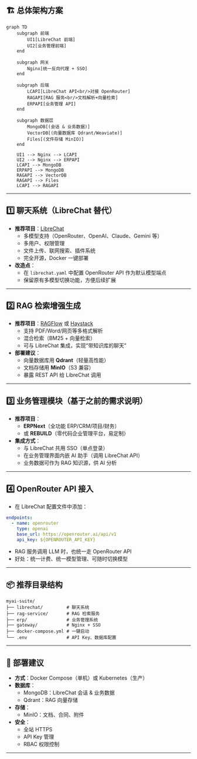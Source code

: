 

## 🏗️ 总体架构方案

```mermaid
graph TD
    subgraph 前端
        UI1[LibreChat 前端] 
        UI2[业务管理前端]
    end

    subgraph 网关
        Nginx[统一反向代理 + SSO]
    end

    subgraph 后端
        LCAPI[LibreChat API<br/>对接 OpenRouter]
        RAGAPI[RAG 服务<br/>文档解析+向量检索]
        ERPAPI[业务管理 API]
    end

    subgraph 数据层
        MongoDB[(会话 & 业务数据)]
        VectorDB[(向量数据库 Qdrant/Weaviate)]
        Files[(文件存储 MinIO)]
    end

    UI1 --> Nginx --> LCAPI
    UI2 --> Nginx --> ERPAPI
    LCAPI --> MongoDB
    ERPAPI --> MongoDB
    RAGAPI --> VectorDB
    RAGAPI --> Files
    LCAPI --> RAGAPI
```

---

## 1️⃣ 聊天系统（LibreChat 替代）

- **推荐项目**：[LibreChat](https://github.com/danny-avila/LibreChat)  
  - 多模型支持（OpenRouter、OpenAI、Claude、Gemini 等）  
  - 多用户、权限管理  
  - 文件上传、联网搜索、插件系统  
  - 完全开源，Docker 一键部署  
- **改造点**：
  - 在 `librechat.yaml` 中配置 OpenRouter API 作为默认模型端点  
  - 保留原有多模型切换功能，方便后续扩展  

---

## 2️⃣ RAG 检索增强生成

- **推荐项目**：[RAGFlow](https://juejin.cn/post/7505779445468774434) 或 [Haystack](https://juejin.cn/post/7505779445468774434)  
  - 支持 PDF/Word/网页等多格式解析  
  - 混合检索（BM25 + 向量检索）  
  - 可与 LibreChat 集成，实现“带知识库的聊天”  
- **部署建议**：
  - 向量数据库用 **Qdrant**（轻量高性能）  
  - 文档存储用 **MinIO**（S3 兼容）  
  - 暴露 REST API 给 LibreChat 调用  

---

## 3️⃣ 业务管理模块（基于之前的需求说明）

- **推荐项目**：  
  - **ERPNext**（全功能 ERP/CRM/项目/财务）  
  - 或 **REBUILD**（零代码企业管理平台，易定制）  
- **集成方式**：
  - 与 LibreChat 共用 SSO（单点登录）  
  - 在业务管理界面内嵌 AI 助手（调用 LibreChat API）  
  - 业务数据可作为 RAG 知识源，供 AI 分析  

---

## 4️⃣ OpenRouter API 接入

- 在 LibreChat 配置文件中添加：
```yaml
endpoints:
  - name: openrouter
    type: openai
    base_url: https://openrouter.ai/api/v1
    api_key: ${OPENROUTER_API_KEY}
```
- RAG 服务调用 LLM 时，也统一走 OpenRouter API  
- 好处：统一计费、统一模型管理、可随时切换模型  

---

## 📦 推荐目录结构

```
myai-suite/
├── librechat/         # 聊天系统
├── rag-service/       # RAG 检索服务
├── erp/               # 业务管理系统
├── gateway/           # Nginx + SSO
├── docker-compose.yml # 一键启动
└── .env               # API Key、数据库配置
```

---

## 🚀 部署建议

- **方式**：Docker Compose（单机）或 Kubernetes（生产）  
- **数据库**：
  - MongoDB：LibreChat 会话 & 业务数据  
  - Qdrant：RAG 向量存储  
- **存储**：
  - MinIO：文档、合同、附件  
- **安全**：
  - 全站 HTTPS  
  - API Key 管理  
  - RBAC 权限控制  

---

